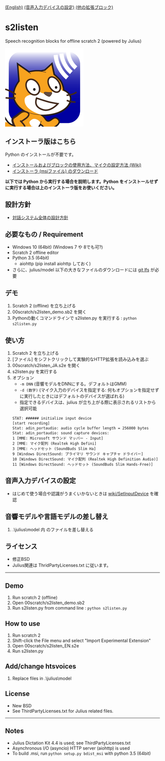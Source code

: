 [(English)](#English) [(音声入力デバイスの設定)](https://github.com/memakura/s2listen/wiki/SetInputDevice) [(他の拡張ブロック)](https://memakura.github.io/dialogsystem/)

# s2listen
Speech recognition blocks for offline scratch 2 (powered by Julius)

![s2listen](https://github.com/memakura/s2listen/blob/master/images/ScratchSpeechRecog.png)

## インストーラ版はこちら
Python のインストールが不要です。
- [インストールおよびブロックの使用方法、マイクの設定方法 (Wiki)](https://github.com/memakura/s2listen/wiki)
- [インストーラ (msiファイル) のダウンロード](https://github.com/memakura/s2listen/releases)

**以下では Python から実行する場合を説明します。Python をインストールせずに実行する場合は上のインストーラ版をお使いください。**

## 設計方針
- [対話システム全体の設計方針](https://memakura.github.io/dialogsystem)

## 必要なもの / Requirement
- Windows 10 (64bit) (Windows 7 や 8でも可?)
- Scratch 2 offline editor
- Python 3.5 (64bit)
    - aiohttp (pip install aiohttp しておく)
- さらに、julius/model 以下の大きなファイルのダウンロードには [git lfs](https://git-lfs.github.com/) が必要

## デモ
1. Scratch 2 (offline) を立ち上げる
1. 00scratch/s2listen_demo.sb2 を開く
1. Pythonの動くコマンドラインで s2listen.py を実行する : `python s2listen.py`

## 使い方
1. Scratch 2 を立ち上げる
1. [ファイル] をシフトクリックして実験的なHTTP拡張を読み込みを選ぶ
1. 00scratch/s2listen_JA.s2e を開く
1. s2listen.py を実行する
1. オプション
    - `-m DNN` (音響モデルをDNNにする。デフォルトはGMM)
    - `-d (数字)` (マイク入力のデバイスを指定する: 何もオプションを指定せずに実行したときにはデフォルトのデバイスが選ばれる)
    - 指定できるデバイスは、julius が立ち上がる際に表示されるリストから選択可能
    ```
    STAT: ###### initialize input device
    [start recording]
    Stat: adin_portaudio: audio cycle buffer length = 256000 bytes
    Stat: adin_portaudio: sound capture devices:
    1 [MME: Microsoft サウンド マッパー - Input]
    2 [MME: マイク配列 (Realtek High Defini]
    3 [MME: ヘッドセット (SoundBuds Slim Ha]
    9 [Windows DirectSound: プライマリ サウンド キャプチャ ドライバー]
    10 [Windows DirectSound: マイク配列 (Realtek High Definition Audio)]
    11 [Windows DirectSound: ヘッドセット (SoundBuds Slim Hands-Free)]
    ```

## 音声入力デバイスの設定
- はじめて使う場合や認識がうまくいかないときは [wiki/SetInputDevice](https://github.com/memakura/s2listen/wiki/SetInputDevice) を確認

## 音響モデルや言語モデルの差し替え
1. .\julius\model 内 のファイルを差し替える

## ライセンス
- 修正BSD
- Julius関連は ThridPartyLicenses.txt に従います。

----

<a name="English">

## Demo
1. Run scratch 2 (offline)
1. Open 00scratch/s2listen_demo.sb2
1. Run s2listen.py from command line : `python s2listen.py`

## How to use
1. Run scratch 2
1. Shift-click the File menu and select "Import Experimental Extension"
1. Open 00scratch/s2listen_EN.s2e
1. Run s2listen.py

## Add/change htsvoices
1. Replace files in .\julius\model

## License
- New BSD
- See ThirdPartyLicenses.txt for Julius related files.

----
## Notes
- Julius Dictation Kit 4.4 is used; see ThirdPartyLicenses.txt
- Asynchronous I/O (asyncio) HTTP server (aiohttp) is used
- To build .msi, run `python setup.py bdist_msi` with python 3.5 (64bit)

